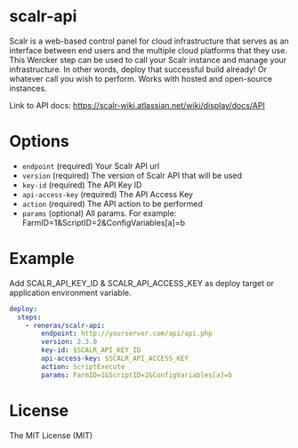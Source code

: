 # scalr-api

Scalr is a web-based control panel for cloud infrastructure that serves as an interface between end users and the multiple cloud platforms that they use. This Wercker step can be used to call your Scalr instance and manage your infrastructure. In other words, deploy that successful build already! Or whatever call you wish to perform. Works with hosted and open-source instances.

Link to API docs: https://scalr-wiki.atlassian.net/wiki/display/docs/API

# Options

* `endpoint` (required) Your Scalr API url
* `version` (required) The version of Scalr API that will be used
* `key-id` (required) The API Key ID
* `api-access-key` (required) The API Access Key
* `action` (required) The API action to be performed
* `params` (optional) All params. For example: FarmID=1&ScriptID=2&ConfigVariables[a]=b

# Example

Add SCALR_API_KEY_ID & SCALR_API_ACCESS_KEY as deploy target or application environment variable.

```yaml
deploy:
  steps:
    - reneras/scalr-api:
        endpoint: http://yourserver.com/api/api.php
        version: 2.3.0
        key-id: $SCALR_API_KEY_ID
        api-access-key: $SCALR_API_ACCESS_KEY
        action: ScriptExecute
        params: FarmID=1&ScriptID=2&ConfigVariables[a]=b
```

# License

The MIT License (MIT)
